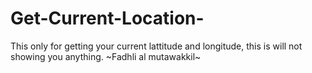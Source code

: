 # Get-Current-Location-

This only for getting your current lattitude and longitude, this is will not showing you anything.
~Fadhli al mutawakkil~
